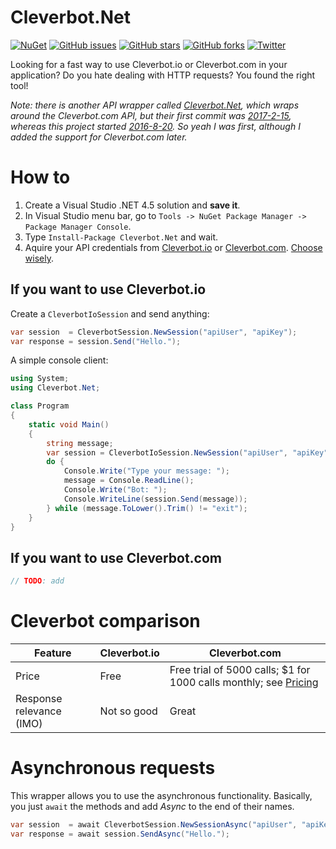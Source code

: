 Cleverbot.Net
===
[![NuGet](https://img.shields.io/nuget/v/Cleverbot.Net.svg?maxAge=2592000)](https://www.nuget.org/packages/Cleverbot.Net/)
[![GitHub issues](https://img.shields.io/github/issues/Sorashi/Cleverbot.Net.svg)](https://github.com/Sorashi/Cleverbot.Net/issues)
[![GitHub stars](https://img.shields.io/github/stars/Sorashi/Cleverbot.Net.svg)](https://github.com/Sorashi/Cleverbot.Net/stargazers)
[![GitHub forks](https://img.shields.io/github/forks/Sorashi/Cleverbot.Net.svg)](https://github.com/Sorashi/Cleverbot.Net/network)
[![Twitter](https://img.shields.io/twitter/url/https/github.com/Sorashi/Cleverbot.Net.svg?style=social)](https://twitter.com/intent/tweet?text=Wow:&url=https%3A%2F%2Fgithub.com%2FSorashi%2FCleverbot.Net)

Looking for a fast way to use Cleverbot.io or Cleverbot.com in your application? Do you hate dealing with HTTP requests? You found the right tool!

*Note: there is another API wrapper called [Cleverbot.Net](https://github.com/velddev/Cleverbot.Net), which wraps around the Cleverbot.com API, but their first commit was [2017-2-15](https://github.com/velddev/Cleverbot.Net/commit/adf55f845522aff7b1c18391dc08f9b3deae445c), whereas this project started [2016-8-20](https://github.com/Sorashi/Cleverbot.Net/commit/682e3126d91f9a1ad60a70fca5793c4095e15921). So yeah I was first, although I added the support for Cleverbot.com later.*

# How to

1. Create a Visual Studio .NET 4.5 solution and **save it**.
2. In Visual Studio menu bar, go to `Tools -> NuGet Package Manager -> Package Manager Console`.
3. Type `Install-Package Cleverbot.Net` and wait.
4. Aquire your API credentials from [Cleverbot.io](https://cleverbot.io/keys) or [Cleverbot.com](http://www.cleverbot.com/api). [Choose wisely](#cleverbot-comparison).

## If you want to use Cleverbot.io

Create a `CleverbotIoSession` and send anything:

```csharp
var session  = CleverbotSession.NewSession("apiUser", "apiKey");
var response = session.Send("Hello.");
```

A simple console client:

```csharp
using System;
using Cleverbot.Net;

class Program
{
    static void Main()
    {
        string message;
        var session = CleverbotIoSession.NewSession("apiUser", "apiKey");
        do {
            Console.Write("Type your message: ");
            message = Console.ReadLine();
            Console.Write("Bot: ");
            Console.WriteLine(session.Send(message));
        } while (message.ToLower().Trim() != "exit");
    }
}
```

## If you want to use Cleverbot.com

```csharp
// TODO: add
```

# Cleverbot comparison

Feature|Cleverbot.io|Cleverbot.com
-------|------------|-------------
Price|Free        |Free trial of 5000 calls; $1 for 1000 calls monthly; see [Pricing](http://www.cleverbot.com/api/#abovetitle)
Response relevance (IMO)|Not so good|Great

# Asynchronous requests
This wrapper allows you to use the asynchronous functionality. Basically, you just `await` the methods and add *Async* to the end of their names.

```csharp
var session  = await CleverbotSession.NewSessionAsync("apiUser", "apiKey");
var response = await session.SendAsync("Hello.");
```